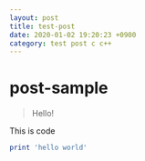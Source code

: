 ```yaml
---
layout: post
title: test-post
date: 2020-01-02 19:20:23 +0900
category: test post c c++
---
```

# post-sample
> Hello!

This is code
```ruby
print 'hello world'
```